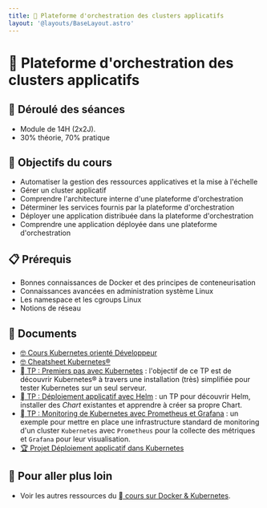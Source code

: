 ```yaml
---
title: 󱃾 Plateforme d'orchestration des clusters applicatifs
layout: '@layouts/BaseLayout.astro'
---
```


# 󱃾  Plateforme d'orchestration des clusters applicatifs

## 📅 Déroulé des séances

- Module de 14H (2x2J).
- 30% théorie, 70% pratique

## 🎯 Objectifs du cours

- Automatiser la gestion des ressources applicatives et la mise à l'échelle 
- Gérer un cluster applicatif 
- Comprendre l'architecture interne d'une plateforme d'orchestration 
- Déterminer les services fournis par la plateforme d'orchestration 
- Déployer une application distribuée dans la plateforme d'orchestration 
- Comprendre une application déployée dans une plateforme d'orchestration

## 📋 Prérequis

- Bonnes connaissances de Docker et des principes de conteneurisation
- Connaissances avancées en administration système Linux
- Les namespace et les cgroups Linux
- Notions de réseau

## 📑 Documents

- [🤓 Cours Kubernetes orienté Développeur](/cours/docker/kubernetes-cours-dev)
- [🤓 Cheatsheet Kubernetes®](/cours/docker/kubernetes-cheatsheet)
- [󱃾  TP : Premiers pas avec Kubernetes](/cours/docker/tp_k8s) : l'objectif de ce TP est de découvrir Kubernetes® à travers une installation (très) simplifiée pour tester Kubernetes sur un seul serveur.
- [󱃾  TP : Déploiement applicatif avec Helm](/cours/docker/tp_helm) : un TP pour découvrir Helm, installer des _Chart_ existantes et apprendre à créer sa propre Chart.
- [󱃾  TP : Monitoring de Kubernetes avec Prometheus et Grafana](/cours/docker/tp_prometheus_grafana_k8s) : un exemple pour mettre en place une infrastructure standard de monitoring d'un cluster `Kubernetes` avec `Prometheus` pour la collecte des métriques et `Grafana` pour leur visualisation.
- [🏆 Projet Déploiement applicatif dans Kubernetes](./k8s/projet)

## 🚀 Pour aller plus loin

- Voir les autres ressources du [  cours sur Docker & Kubernetes](/cours/docker).

